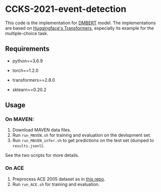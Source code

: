 # CCKS-2021-event-detection

This code is the implementation for [DMBERT](https://www.aclweb.org/anthology/N19-1105/) model. The implementations are based on [Huggingface's Transformers](https://github.com/huggingface/transformers), especially its example for the multiple-choice task.



## Requirements

- python==3.6.9

- torch==1.2.0

- transformers==2.8.0

- sklearn==0.20.2

  

## Usage

### On MAVEN:

1. Download MAVEN data files.
2. Run ```run_MAVEN.sh``` for training and evaluation on the devlopment set.  
3. Run ```run_MAVEN_infer.sh``` to get predictions on the test set (dumped to ```results.jsonl```).

See the two scripts for more details.

### On ACE

1. Preprocess ACE 2005 dataset as in [this repo](https://github.com/thunlp/HMEAE).
2. Run ``run_ACE.sh`` for training and evaluation.
